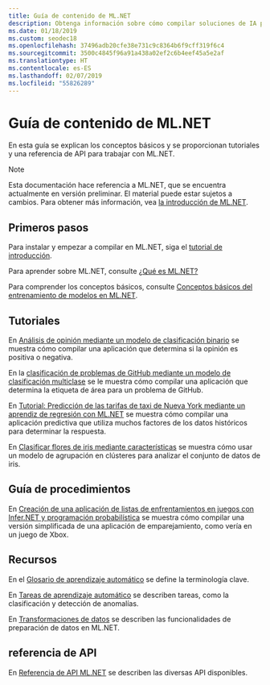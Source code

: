 ```yaml
---
title: Guía de contenido de ML.NET
description: Obtenga información sobre cómo compilar soluciones de IA personalizadas e integrarlas en las aplicaciones .NET mediante ML.NET.
ms.date: 01/18/2019
ms.custom: seodec18
ms.openlocfilehash: 37496adb20cfe38e731c9c8364b6f9cff319f6c4
ms.sourcegitcommit: 3500c4845f96a91a438a02ef2c6b4eef45a5e2af
ms.translationtype: HT
ms.contentlocale: es-ES
ms.lasthandoff: 02/07/2019
ms.locfileid: "55826289"
---
```

# <a name="mlnet-content-guide"></a>Guía de contenido de ML.NET

En esta guía se explican los conceptos básicos y se proporcionan tutoriales y una referencia de API para trabajar con ML.NET.

> [!NOTE]
> Esta documentación hace referencia a ML.NET, que se encuentra actualmente en versión preliminar. El material puede estar sujetos a cambios. Para obtener más información, vea [la introducción de ML.NET](https://www.microsoft.com/net/learn/apps/machine-learning-and-ai/ml-dotnet).

## <a name="get-started"></a>Primeros pasos

Para instalar y empezar a compilar en ML.NET, siga el [tutorial de introducción](https://www.microsoft.com/net/learn/machinelearning-ai/ml-dotnet-get-started-tutorial).

Para aprender sobre ML.NET, consulte [¿Qué es ML.NET?](what-is-mldotnet.md)

Para comprender los conceptos básicos, consulte [Conceptos básicos del entrenamiento de modelos en ML.NET](basic-concepts-model-training-in-mldotnet.md).

## <a name="tutorials"></a>Tutoriales

En [Análisis de opinión mediante un modelo de clasificación binario](tutorials/sentiment-analysis.md) se muestra cómo compilar una aplicación que determina si la opinión es positiva o negativa.

En la [clasificación de problemas de GitHub mediante un modelo de clasificación multiclase](tutorials/github-issue-classification.md) se le muestra cómo compilar una aplicación que determina la etiqueta de área para un problema de GitHub.

En [Tutorial: Predicción de las tarifas de taxi de Nueva York mediante un aprendiz de regresión con ML.NET](tutorials/taxi-fare.md) se muestra cómo compilar una aplicación predictiva que utiliza muchos factores de los datos históricos para determinar la respuesta.

En [Clasificar flores de iris mediante características](tutorials/iris-clustering.md) se muestra cómo usar un modelo de agrupación en clústeres para analizar el conjunto de datos de iris. 

## <a name="how-to-guide"></a>Guía de procedimientos

En [Creación de una aplicación de listas de enfrentamientos en juegos con Infer.NET y programación probabilística](how-to-guides/matchup-app-infer-net.md) se muestra cómo compilar una versión simplificada de una aplicación de emparejamiento, como vería en un juego de Xbox.

## <a name="resources"></a>Recursos

En el [Glosario de aprendizaje automático](resources/glossary.md) se define la terminología clave.

En [Tareas de aprendizaje automático](resources/tasks.md) se describen tareas, como la clasificación y detección de anomalías. 

En [Transformaciones de datos](resources/transforms.md) se describen las funcionalidades de preparación de datos en ML.NET.


## <a name="api-reference"></a>referencia de API

En [Referencia de API ML.NET](https://docs.microsoft.com/dotnet/api/?view=ml-dotnet) se describen las diversas API disponibles.
